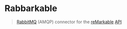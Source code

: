 # Rabbarkable

> [RabbitMQ](https://www.rabbitmq.com/) (AMQP) connector for the [reMarkable](https://remarkable.com/) [API](https://akeil.de/posts/remarkable-cloud-api/)
